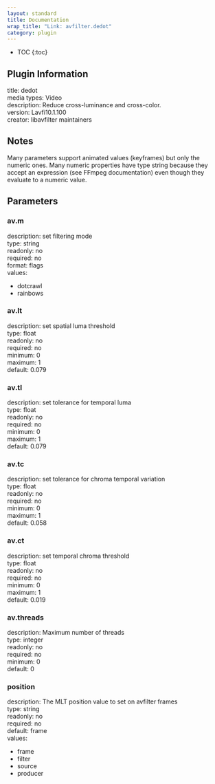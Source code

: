 ```yaml
---
layout: standard
title: Documentation
wrap_title: "Link: avfilter.dedot"
category: plugin
---
```

* TOC
{:toc}

## Plugin Information

title: dedot  
media types:
Video  
description: Reduce cross-luminance and cross-color.  
version: Lavfi10.1.100  
creator: libavfilter maintainers  

## Notes

Many parameters support animated values (keyframes) but only the numeric ones. Many numeric properties have type string because they accept an expression (see FFmpeg documentation) even though they evaluate to a numeric value.

## Parameters

### av.m

  
description:
set filtering mode  
type: string  
readonly: no  
required: no  
format: flags  
values:  

* dotcrawl
* rainbows

### av.lt

  
description:
set spatial luma threshold  
type: float  
readonly: no  
required: no  
minimum: 0  
maximum: 1  
default: 0.079  

### av.tl

  
description:
set tolerance for temporal luma  
type: float  
readonly: no  
required: no  
minimum: 0  
maximum: 1  
default: 0.079  

### av.tc

  
description:
set tolerance for chroma temporal variation  
type: float  
readonly: no  
required: no  
minimum: 0  
maximum: 1  
default: 0.058  

### av.ct

  
description:
set temporal chroma threshold  
type: float  
readonly: no  
required: no  
minimum: 0  
maximum: 1  
default: 0.019  

### av.threads

  
description:
Maximum number of threads  
type: integer  
readonly: no  
required: no  
minimum: 0  
default: 0  

### position

  
description:
The MLT position value to set on avfilter frames  
type: string  
readonly: no  
required: no  
default: frame  
values:  

* frame
* filter
* source
* producer

